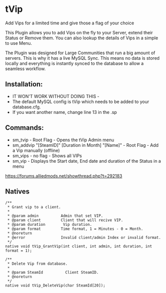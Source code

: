 # tVip
Add Vips for a limited time and give those a flag of your choice

This Plugin allows you to add Vips on the fly to your Server, extend their Status or Remove them.
You can also lookup the details of Vips in a simple to use Menu.

The Plugin was designed for Large Communities that run a big amount of servers.
This is why it has a live MySQL Sync. This means no data is stored locally and everything is instantly synced to the database to allow a seamless workflow.

## Installation:
- IT WON'T WORK WITHOUT DOING THIS -
- The default MySQL config is tVip which needs to be added to your database.cfg.
- If you want another name, change line 13 in the .sp

## Commands:
- sm_tvip - Root Flag - Opens the tVip Admin menu
- sm_addvip "[SteamID]" [Duration in Month] "[Name]" - Root Flag - Add a Vip manually (offline)
- sm_vips - no flag - Shows all VIPs
- sm_vip - Displays the Start date, End date and duration of the Status in a menu


https://forums.alliedmods.net/showthread.php?t=292183

## Natives

```
/** 
 * Grant vip to a client. 
 * 
 * @param admin          Admin that set VIP. 
 * @param client         Client that will recive VIP. 
 * @param duration        Vip duration. 
 * @param format         Time format, 1 = Minutes - 0 = Month. 
 * @noreturn 
 * @error                Invalid client/admin Index or invalid format. 
 */ 
native void tVip_GrantVip(int client, int admin, int duration, int format = 1); 
```

```
/** 
 * Delete Vip from database. 
 * 
 * @param SteamId          Client SteamID. 
 * @noreturn 
 */ 
native void tVip_DeleteVip(char SteamId[20]);  
```
